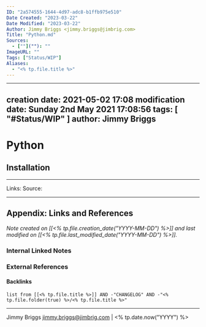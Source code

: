 ```yaml
---
ID: "2a574555-1644-4d97-adc8-b1ffb975e510"
Date Created: "2023-03-22"
Date Modified: "2023-03-22"
Author: Jimmy Briggs <jimmy.briggs@jimbrig.com>
Title: "Python.md"
Sources: 
  - [""](""): ""
ImageURL: ""
Tags: ["Status/WIP"]
Aliases:
  - "<% tp.file.title %>"
---
```


---
creation date: 2021-05-02 17:08
modification date: Sunday 2nd May 2021 17:08:56
tags: [ "#Status/WIP" ]
author: Jimmy Briggs
---

# Python

## Installation



***
Links: 
Source:



***

## Appendix: Links and References

*Note created on [[<% tp.file.creation_date("YYYY-MM-DD") %>]] and last modified on [[<% tp.file.last_modified_date("YYYY-MM-DD") %>]].*

### Internal Linked Notes

### External References

#### Backlinks

```dataview
list from [[<% tp.file.title %>]] AND -"CHANGELOG" AND -"<% tp.file.folder(true) %>/<% tp.file.title %>"
```


***

Jimmy Briggs <jimmy.briggs@jimbrig.com> | <% tp.date.now("YYYY") %>